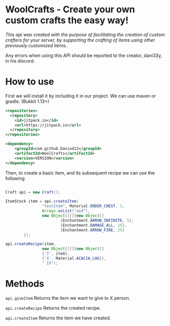 # WoolCrafts - Create your own custom crafts the easy way!

*This api was created with the purpose of facilitating the creation of custom crafters for your server, by supporting the crafting of items using other previously customized items..* 

Any errors when using this API should be reported to the creator, dani33y, in his discord.

# How to use

First we will install it by including it in our project. We can use maven or gradle. (Bukkit 1.13+)

```xml
<repositories>
  <repository>
	<id>jitpack.io</id>
	<url>https://jitpack.io</url>
  </repository>
</repositories>

<dependency>
	<groupId>com.github.Danixd12</groupId>
	<artifactId>WoolCrafts</artifactId>
	<version>VERSION</version>
</dependency>
```

Then, to create a basic item, and its subsequent recipe we can use the following

```java

Craft api = new Craft();

ItemStack item = api.createItem(
                "testItem", Material.ENDER_CHEST, 1,
                Arrays.asList("asd"),
                new Object[][]{new Object[]
                        {Enchantment.ARROW_INFINITE, 5},
                        {Enchantment.DAMAGE_ALL, 15},
                        {Enchantment.ARROW_FIRE, 25}
        });

api.createRecipe(item,
                new Object[][]{new Object[]
                {'I', item},
                {'X', Material.ACACIA_LOG}},
                " IX");

```

# Methods

`api.giveItem` Returns the item we want to give to X person.

`api.createRecipe` Returns the created recipe.

`api.createItem` Returns the item we have created.
